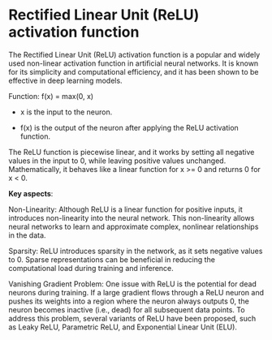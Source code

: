 # Rectified Linear Unit (ReLU) activation function

The Rectified Linear Unit (ReLU) activation function is a popular and widely used non-linear activation function in artificial neural networks. It is known for its simplicity and computational efficiency, and it has been shown to be effective in deep learning models.

Function: f(x) = max(0, x)

* x is the input to the neuron.

* f(x) is the output of the neuron after applying the ReLU activation function.

The ReLU function is piecewise linear, and it works by setting all negative values in the input to 0, while leaving positive values unchanged. Mathematically, it behaves like a linear function for x >= 0 and returns 0 for x < 0.

**Key aspects**:

Non-Linearity: Although ReLU is a linear function for positive inputs, it introduces non-linearity into the neural network. This non-linearity allows neural networks to learn and approximate complex, nonlinear relationships in the data.

Sparsity: ReLU introduces sparsity in the network, as it sets negative values to 0. Sparse representations can be beneficial in reducing the computational load during training and inference.

Vanishing Gradient Problem: One issue with ReLU is the potential for dead neurons during training. If a large gradient flows through a ReLU neuron and pushes its weights into a region where the neuron always outputs 0, the neuron becomes inactive (i.e., dead) for all subsequent data points. To address this problem, several variants of ReLU have been proposed, such as Leaky ReLU, Parametric ReLU, and Exponential Linear Unit (ELU).
